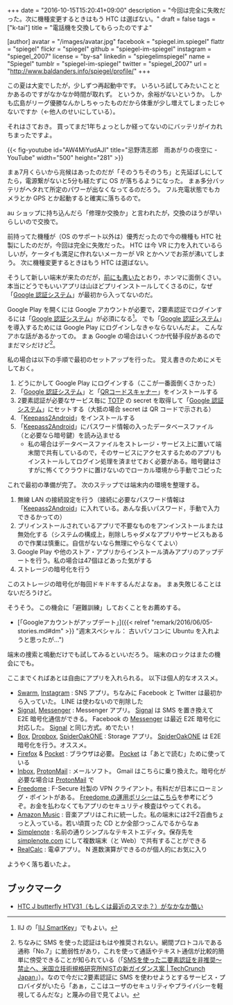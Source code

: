 +++
date = "2016-10-15T15:20:41+09:00"
description = "今回は完全に失敗だった。次に機種変更するときはもう HTC は選ばない。"
draft = false
tags = ["k-tai"]
title = "電話機を交換してもらったのですよ"

[author]
  avatar = "/images/avatar.jpg"
  facebook = "spiegel.im.spiegel"
  flattr = "spiegel"
  flickr = "spiegel"
  github = "spiegel-im-spiegel"
  instagram = "spiegel_2007"
  license = "by-sa"
  linkedin = "spiegelimspiegel"
  name = "Spiegel"
  tumblr = "spiegel-im-spiegel"
  twitter = "spiegel_2007"
  url = "http://www.baldanders.info/spiegel/profile/"
+++

この夏は大変でしたが，少しずつ再起動中です。
いろいろ試してみたいこととかあるのですがなかなか時間が取れず。
というか，余裕がないというか。
しかも広島がリーグ優勝なんかしちゃったものだから体重が少し増えてしまったじゃないですか（←他人のせいにしている）。

それはさておき。
買ってまだ1年ちょっとしか経ってないのにバッテリがイカれちまったですよ。

{{< fig-youtube id="AW4MiYudAJI" title="忌野清志郎　雨あがりの夜空に - YouTube" width="500" height="281" >}}

まぁ7月くらいから兆候はあったのだが「そのうちそのうち」と先延ばしにしてたら，電源繋がないと5分も経たずに OS が落ちるようになった。
まぁ多分バッテリがヘタれて所定のパワーが出なくなってるのだろう。
フル充電状態でもカメラとか GPS とか起動すると確実に落ちるので。

au ショップに持ち込んだら「修理か交換か」と言われたが，交換のほうが早いらしいので交換で。

前持ってた機種が（OS のサポート以外は）優秀だったので今の機種も HTC 社製にしたのだが，今回は完全に失敗だった。
HTC は今 VR に力を入れているらしいが，ケータイも満足に作れないメーカーが VR とかヘソでお茶が沸いてしまう。
次に機種変更するときはもう HTC は選ばない。

そうして新しい端末が来たのだが，[前にも書いた](http://www.baldanders.info/spiegel/log2/000852.shtml "HTC J butterfly HTV31（もしくは最近のスマホ？）がなかなか酷い")とおり，ホンマに面倒くさい。
本当にどうでもいいアプリは山ほどプリインストールしてくさるのに，なぜ「[Google 認証システム]」が最初から入ってないのだ。

Google Play を開くには Google アカウントが必要で，2要素認証でログインするには「[Google 認証システム]」が必須になる[^iij]。
でも「[Google 認証システム]」を導入するためには Google Play にログインしなきゃならないんだよ。
こんなアホな話があるかっての。
まぁ Google の場合はいくつか代替手段があるのでまだマシだけど[^sms]。

[^iij]: IIJ の「[IIJ SmartKey](https://play.google.com/store/apps/details?id=jp.ad.iij.smartkey2)」でもよい。
[^sms]: ちなみに SMS を使った認証はもはや推奨されない。網間プロトコルである通称「No.7」に脆弱性があり，これを使って通話やテキスト通信が比較的簡単に傍受できることが知られている（「[SMSを使った二要素認証を非推奨〜禁止へ、米国立技術規格研究所NISTの新ガイダンス案 | TechCrunch Japan](http://jp.techcrunch.com/2016/07/26/20160725nist-declares-the-age-of-sms-based-2-factor-authentication-over/)」）。なので今だに2要素認証に SMS を使わせようとするサービス・プロバイダがいたら「あぁ，ここはユーザのセキュリティやプライバシーを軽視してるんだな」と蔑みの目で見てよい。

私の場合は以下の手順で最初のセットアップを行った。
覚え書きのためにメモしておく。

1. どうにかして Google Play にログインする（ここが一番面倒くさかった）
1. 「[Google 認証システム]」と「[QRコードスキャナー](https://play.google.com/store/apps/details?id=com.google.zxing.client.android)」をインストールする
1. 2要素認証が必要なサービス毎に [TOTP] の secret を取得して「[Google 認証システム]」にセットする（大抵の場合 secret は QR コードで示される）
1. 「[Keepass2Android]」をインストールする
1. 「[Keepass2Android]」にパスワード情報の入ったデータベースファイル（と必要なら暗号鍵）を読み込ませる
    - 私の場合はデータベースファイルをストレージ・サービス上に置いて端末間で共有しているので，そのサービスにアクセスするためのアプリもインストールしてログイン処理を済ませておく必要がある。暗号鍵はさすがに怖くてクラウドに置けないのでローカル環境から手動でコピった

これで最初の準備が完了。
次のステップでは端末内の環境を整理する。

1. 無線 LAN の接続設定を行う（接続に必要なパスワード情報は「[Keepass2Android]」に入れている。あんな長いパスワード，手動で入力できるかっての）
1. プリインストールされているアプリで不要なものをアンインストールまたは無効化する（システムの構成上，削除しちゃダメなアプリやサービスもあるので作業は慎重に。自信がないなら無理にやらなくてよい）
1. Google Play や他のストア・アプリからインストール済みアプリのアップデートを行う。私の場合は47個ほどあった気がする
1. ストレージの暗号化を行う

このストレージの暗号化が毎回ドキドキするんだよなぁ。
まぁ失敗じることはないだろうけど。

そうそう。
この機会に「避難訓練」しておくことをお薦めする。

- [「Googleアカウントがアップデート」]({{< relref "remark/2016/06/05-stories.md#dm" >}} "週末スペシャル： 古いパソコンに Ubuntu を入れようと思ったが...")

端末の捜索と鳴動だけでも試してみるといいだろう。
端末のロックはまたの機会にでも。

ここまでくればあとは自由にアプリを入れられる。
以下は個人的なオススメ。

- [Swarm](https://play.google.com/store/apps/details?id=com.foursquare.robin), [Instagram](https://play.google.com/store/apps/details?id=com.instagram.android) : SNS アプリ。ちなみに Facebook と Twitter は最初から入っていた。 LINE は使わないので削除した
- [Signal], [Messenger] : Messenger アプリ。 [Signal] は SMS を置き換えて E2E 暗号化通信ができる。 Facebook の [Messenger] は最近 E2E 暗号化に対応した。 [Signal] と同じ方式。めでたい！
- [Box](https://play.google.com/store/apps/details?id=com.box.android), [Dropbox](https://play.google.com/store/apps/details?id=com.dropbox.android),  [SpiderOakONE](https://play.google.com/store/apps/details?id=com.spideroak.android) : Storage アプリ。 [SpiderOakONE](https://play.google.com/store/apps/details?id=com.spideroak.android) は E2E 暗号化を行う。オススメ。
- [Firefox](https://play.google.com/store/apps/details?id=org.mozilla.firefox) & [Pocket](https://play.google.com/store/apps/details?id=com.ideashower.readitlater.pro) : ブラウザは必要。 [Pocket](https://play.google.com/store/apps/details?id=com.ideashower.readitlater.pro) は「あとで読む」ために使っている
- [Inbox](https://play.google.com/store/apps/details?id=com.google.android.apps.inbox), [ProtonMail](https://play.google.com/store/apps/details?id=ch.protonmail.android) : メールソフト。 Gmail はこちらに乗り換えた。暗号化が必要な場合は [ProtonMail](https://play.google.com/store/apps/details?id=ch.protonmail.android) で
- [Freedome](https://play.google.com/store/apps/details?id=com.fsecure.freedome.vpn.security.privacy.android) : F-Secure 社製の VPN クライアント。有料だが日本にローミング・ポイントがある。 [Freedome の運用ポリシーはこちら](http://blog.f-secure.jp/archives/50745430.html "エフセキュアブログ : プライバシーに対するFreedomeのアプローチ")を参考にどうぞ。お金を払わなくてもアプリのセキュリティ検査はやってくれる。
- [Amazon Music](https://play.google.com/store/apps/details?id=com.amazon.mp3) : 音楽アプリはこれに統一した。私の端末には2千2百曲ちょっと入っている。若い頃買った CD とか全部つっこんでるからなぁ
- [Simplenote](https://play.google.com/store/apps/details?id=com.automattic.simplenote) : 名前の通りシンプルなテキストエディタ。保存先を [simplenote.com](https://simplenote.com/) にして複数端末（と Web）で共有することができる
- [RealCalc](https://play.google.com/store/apps/details?id=uk.co.nickfines.RealCalc) : 電卓アプリ。 N 進数演算ができるのが個人的にお気に入り

ようやく落ち着いたよ。

## ブックマーク

- [HTC J butterfly HTV31（もしくは最近のスマホ？）がなかなか酷い](http://www.baldanders.info/spiegel/log2/000852.shtml)

[Google 認証システム]: https://play.google.com/store/apps/details?id=com.google.android.apps.authenticator2
[TOTP]: https://tools.ietf.org/html/rfc6238 "RFC 6238 - TOTP: Time-based One-time Password Algorithm"
[Keepass2Android]: https://play.google.com/store/apps/details?id=keepass2android.keepass2android "Keepass2Android Password Safe"
[Signal]: https://play.google.com/store/apps/details?id=org.thoughtcrime.securesms "Signal Private Messenger"
[Messenger]: https://play.google.com/store/apps/details?id=com.facebook.orca "Messenger"

